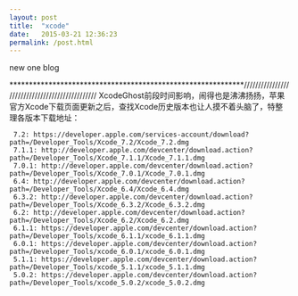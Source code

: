```yaml
---
layout: post
title:  "xcode"
date:   2015-03-21 12:36:23
permalink: /post.html
---
```

new one blog    

************************************************************///////////////////////////////////////////////
XcodeGhost前段时间影响，闹得也是沸沸扬扬，苹果官方Xcode下载页面更新之后，查找Xcode历史版本也让人摸不着头脑了，特整理各版本下载地址：

    
     7.2: https://developer.apple.com/services-account/download?path=/Developer_Tools/Xcode_7.2/Xcode_7.2.dmg
     7.1.1: http://developer.apple.com/devcenter/download.action?path=/Developer_Tools/Xcode_7.1.1/Xcode_7.1.1.dmg
     7.0.1: http://developer.apple.com/devcenter/download.action?path=/Developer_Tools/Xcode_7.0.1/Xcode_7.0.1.dmg
     6.4: http://developer.apple.com/devcenter/download.action?path=/Developer_Tools/Xcode_6.4/Xcode_6.4.dmg
     6.3.2: http://developer.apple.com/devcenter/download.action?path=/Developer_Tools/Xcode_6.3.2/Xcode_6.3.2.dmg
     6.2: http://developer.apple.com/devcenter/download.action?path=/Developer_Tools/Xcode_6.2/Xcode_6.2.dmg
     6.1.1: https://developer.apple.com/devcenter/download.action?path=/Developer_Tools/xcode_6.1.1/xcode_6.1.1.dmg
     6.0.1: https://developer.apple.com/devcenter/download.action?path=/Developer_Tools/xcode_6.0.1/xcode_6.0.1.dmg
     5.1.1: https://developer.apple.com/devcenter/download.action?path=/Developer_Tools/xcode_5.1.1/xcode_5.1.1.dmg
     5.0.2: https://developer.apple.com/devcenter/download.action?path=/Developer_Tools/xcode_5.0.2/xcode_5.0.2.dmg